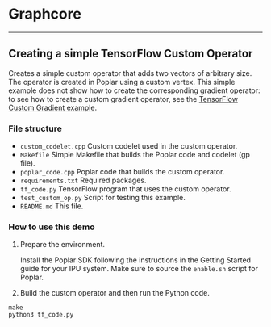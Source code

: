 # Graphcore

---
## Creating a simple TensorFlow Custom Operator

Creates a simple custom operator that adds two vectors of arbitrary size. The operator
is created in Poplar using a custom vertex. This simple example does not show
how to create the corresponding gradient operator: to see how to create a custom gradient operator,
see the [TensorFlow Custom Gradient example](tutorials/feature_examples/tensorflow/custom_gradient).

### File structure

* `custom_codelet.cpp` Custom codelet used in the custom operator.
* `Makefile` Simple Makefile that builds the Poplar code and codelet (gp file).
* `poplar_code.cpp` Poplar code that builds the custom operator.
* `requirements.txt` Required packages.
* `tf_code.py` TensorFlow program that uses the custom operator.
* `test_custom_op.py` Script for testing this example.
* `README.md` This file.

### How to use this demo

1) Prepare the environment.

   Install the Poplar SDK following the instructions in the Getting Started guide for your IPU system.
   Make sure to source the `enable.sh` script for Poplar.

2) Build the custom operator and then run the Python code.

```
make
python3 tf_code.py
```
